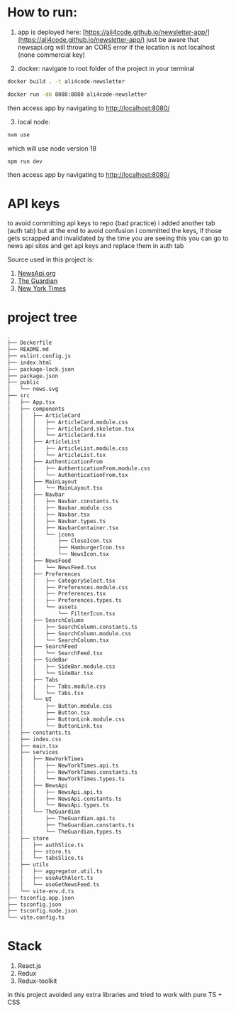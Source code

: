 # How to run:

1. app is deployed here: [https://ali4code.github.io/newsletter-app/](https://ali4code.github.io/newsletter-app/)
just be aware that newsapi.org will throw an CORS error if the location is not localhost (none commercial key)

2. docker:
navigate to root folder of the project in your terminal

```bash 
docker build . -t ali4code-newsletter
```

```bash 
docker run -db 8080:8080 ali4code-newsletter
```
then access app by navigating to [http://localhost:8080/](http://localhost:8080/)


3. local node: 

```bash 
nvm use
```
which will use node version 18

```bash 
npm run dev
```
then access app by navigating to [http://localhost:8080/](http://localhost:8080/)

# API keys

to avoid committing api keys to repo (bad practice) i added another tab (auth tab)
but at the end to avoid confusion i committed the keys, if those gets scrapped and invalidated by the time you are seeing this you can go to news api sites and get api keys and replace them in auth tab

Source used in this project is: 
1. [NewsApi.org](https://newsapi.org/)
2. [The Guardian](https://open-platform.theguardian.com/)
2. [New York Times](https://developer.nytimes.com/apis)


# project tree

```bash 
.
├── Dockerfile
├── README.md
├── eslint.config.js
├── index.html
├── package-lock.json
├── package.json
├── public
│   └── news.svg
├── src
│   ├── App.tsx
│   ├── components
│   │   ├── ArticleCard
│   │   │   ├── ArticleCard.module.css
│   │   │   ├── ArticleCard.skeleton.tsx
│   │   │   └── ArticleCard.tsx
│   │   ├── ArticleList
│   │   │   ├── ArticleList.module.css
│   │   │   └── ArticleList.tsx
│   │   ├── AuthenticationFrom
│   │   │   ├── AuthenticationFrom.module.css
│   │   │   └── AuthenticationFrom.tsx
│   │   ├── MainLayout
│   │   │   └── MainLayout.tsx
│   │   ├── Navbar
│   │   │   ├── Navbar.constants.ts
│   │   │   ├── Navbar.module.css
│   │   │   ├── Navbar.tsx
│   │   │   ├── Navbar.types.ts
│   │   │   ├── NavbarContainer.tsx
│   │   │   └── icons
│   │   │       ├── CloseIcon.tsx
│   │   │       ├── HamburgerIcon.tsx
│   │   │       └── NewsIcon.tsx
│   │   ├── NewsFeed
│   │   │   └── NewsFeed.tsx
│   │   ├── Preferences
│   │   │   ├── CategorySelect.tsx
│   │   │   ├── Preferences.module.css
│   │   │   ├── Preferences.tsx
│   │   │   ├── Preferences.types.ts
│   │   │   └── assets
│   │   │       └── FilterIcon.tsx
│   │   ├── SearchColumn
│   │   │   ├── SearchColumn.constants.ts
│   │   │   ├── SearchColumn.module.css
│   │   │   └── SearchColumn.tsx
│   │   ├── SearchFeed
│   │   │   └── SearchFeed.tsx
│   │   ├── SideBar
│   │   │   ├── SideBar.module.css
│   │   │   └── SideBar.tsx
│   │   ├── Tabs
│   │   │   ├── Tabs.module.css
│   │   │   └── Tabs.tsx
│   │   └── UI
│   │       ├── Button.module.css
│   │       ├── Button.tsx
│   │       ├── ButtonLink.module.css
│   │       └── ButtonLink.tsx
│   ├── constants.ts
│   ├── index.css
│   ├── main.tsx
│   ├── services
│   │   ├── NewYorkTimes
│   │   │   ├── NewYorkTimes.api.ts
│   │   │   ├── NewYorkTimes.constants.ts
│   │   │   └── NewYorkTimes.types.ts
│   │   ├── NewsApi
│   │   │   ├── NewsApi.api.ts
│   │   │   ├── NewsApi.constants.ts
│   │   │   └── NewsApi.types.ts
│   │   └── TheGuardian
│   │       ├── TheGuardian.api.ts
│   │       ├── TheGuardian.constants.ts
│   │       └── TheGuardian.types.ts
│   ├── store
│   │   ├── authSlice.ts
│   │   ├── store.ts
│   │   └── tabsSlice.ts
│   ├── utils
│   │   ├── aggregator.util.ts
│   │   ├── useAuthAlert.ts
│   │   └── useGetNewsFeed.ts
│   └── vite-env.d.ts
├── tsconfig.app.json
├── tsconfig.json
├── tsconfig.node.json
└── vite.config.ts
```


# Stack

1. React.js
2. Redux
3. Redux-toolkit

in this project avoided any extra libraries and tried to work with pure TS + CSS
